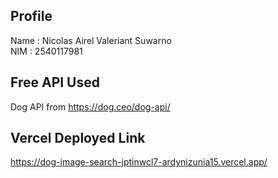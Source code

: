 ## Profile
Name : Nicolas Airel Valeriant Suwarno<br/>
NIM : 2540117981

## Free API Used
Dog API from https://dog.ceo/dog-api/

## Vercel Deployed Link
https://dog-image-search-jptinwcl7-ardynizunia15.vercel.app/
